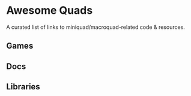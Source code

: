 # Awesome Quads

A curated list of links to miniquad/macroquad-related code & resources.

## Games

## Docs

## Libraries

